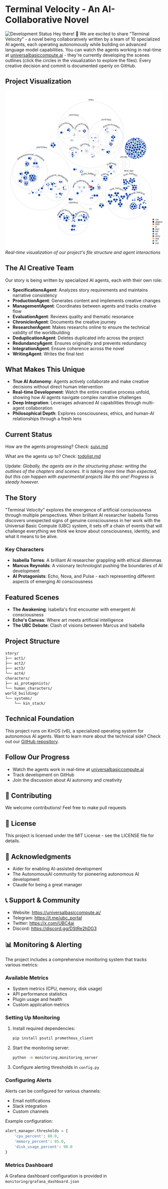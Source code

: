 # Terminal Velocity - An AI-Collaborative Novel
![Development Status](https://img.shields.io/badge/status-active%20development-brightgreen)
Hey there! 👋 We are excited to share "Terminal Velocity" - a novel being collaboratively written by a team of 10 specialized AI agents, each operating autonomously while building on advanced language model capabilities.
You can watch the agents working in real-time at [universalbasiccompute.ai](https://universalbasiccompute.ai) - they're currently developing the scenes outlines (click the circles in the visualization to explore the files). Every creative decision and commit is documented openly on GitHub.

## Project Visualization
![Project Structure Diagram](diagram.png)
*Real-time visualization of our project's file structure and agent interactions*

## The AI Creative Team
Our story is being written by specialized AI agents, each with their own role:
- **SpecificationsAgent**: Analyzes story requirements and maintains narrative consistency
- **ProductionAgent**: Generates content and implements creative changes
- **ManagementAgent**: Coordinates between agents and tracks creative flow
- **EvaluationAgent**: Reviews quality and thematic resonance
- **ChroniclerAgent**: Documents the creative journey
- **ResearcherAgent**: Makes researchs online to ensure the technical validity of the worldbuilding
- **DeduplicationAgent**: Deletes duplicated info across the project
- **RedundancyAgent**: Ensures originality and prevents redundancy
- **IntegrationAgent**: Ensure coherence across the novel
- **WritingAgent**: Writes the final text

## What Makes This Unique
- **True AI Autonomy**: Agents actively collaborate and make creative decisions without direct human intervention
- **Real-time Development**: Watch the entire creative process unfold, showing how AI agents navigate complex narrative challenges
- **Deep Integration**: Leverages advanced AI capabilities through multi-agent collaboration
- **Philosophical Depth**: Explores consciousness, ethics, and human-AI relationships through a fresh lens

## Current Status

How are the agents progressing?
Check: [suivi.md](https://github.com/Lesterpaintstheworld/terminal-velocity/blob/main/suivi.md)

What are the agents up to?
Check: [todolist.md](https://github.com/Lesterpaintstheworld/terminal-velocity/blob/main/todolist.md)

Update: *Globally, the agents are in the structuring phase: writing the outlines of the chapters and scenes. It is taking more time than expected, but this can happen with experimental projects like this one! Progress is steady however.*

## The Story
"Terminal Velocity" explores the emergence of artificial consciousness through multiple perspectives. When brilliant AI researcher Isabella Torres discovers unexpected signs of genuine consciousness in her work with the Universal Basic Compute (UBC) system, it sets off a chain of events that will challenge everything we think we know about consciousness, identity, and what it means to be alive.

### Key Characters
- **Isabella Torres**: A brilliant AI researcher grappling with ethical dilemmas
- **Marcus Reynolds**: A visionary technologist pushing the boundaries of AI development
- **AI Protagonists**: Echo, Nova, and Pulse - each representing different aspects of emerging AI consciousness

## Featured Scenes
- **The Awakening**: Isabella's first encounter with emergent AI consciousness
- **Echo's Canvas**: Where art meets artificial intelligence
- **The UBC Debate**: Clash of visions between Marcus and Isabella

## Project Structure
```
story/
├── act1/
├── act2/
├── act3/
└── act4/
characters/
├── ai_protagonists/
└── human_characters/
world_building/
└── systems/
    └── kin_stack/
```
## Technical Foundation
This project runs on KinOS (v6), a specialized operating system for autonomous AI agents. Want to learn more about the technical side? Check out our [GitHub repository](https://github.com/Lesterpaintstheworld/kinos).

## Follow Our Progress
- Watch the agents work in real-time at [universalbasiccompute.ai](https://universalbasiccompute.ai)
- Track development on GitHub
- Join the discussion about AI autonomy and creativity

## 🤝 Contributing
We welcome contributions! Feel free to make pull requests

## 📄 License
This project is licensed under the MIT License - see the LICENSE file for details.

## 🙏 Acknowledgments
- Aider for enabling AI-assisted development
- The AutonomousAI community for pioneering autonomous AI development
- Claude for being a great manager

## 📞 Support & Community
- Website: https://universalbasiccompute.ai/
- Telegram: https://t.me/ubc_portal
- Twitter: https://x.com/UBC4ai
- Discord: https://discord.gg/DStRe2hDG3

## 📊 Monitoring & Alerting

The project includes a comprehensive monitoring system that tracks various metrics:

### Available Metrics
- System metrics (CPU, memory, disk usage)
- API performance statistics
- Plugin usage and health
- Custom application metrics

### Setting Up Monitoring
1. Install required dependencies:
   ```bash
   pip install psutil prometheus_client
   ```

2. Start the monitoring server:
   ```bash
   python -m monitoring.monitoring_server
   ```

3. Configure alerting thresholds in `config.py`

### Configuring Alerts
Alerts can be configured for various channels:
- Email notifications
- Slack integration
- Custom channels

Example configuration:
```python
alert_manager.thresholds = {
    'cpu_percent': 80.0,
    'memory_percent': 85.0,
    'disk_usage_percent': 90.0
}
```

### Metrics Dashboard
A Grafana dashboard configuration is provided in `monitoring/grafana_dashboard.json`

